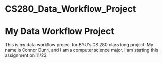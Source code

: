 # CS280_Data_Workflow_Project
# My Data Workflow Project
This is my data workflow project for BYU's CS 280 class long project.
My name is Connor Dunn, and I am a computer science major. I am starting this assignment on 11/23.
